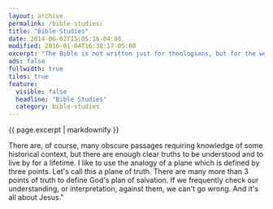 ```yaml
---
layout: archive
permalink: /bible-studies/
title: "Bible Studies"
date: 2014-06-02T15:05:16-04:00
modified: 2016-01-04T16:38:17-05:00
excerpt: "The Bible is not written just for theologians, but for the world at the most common denominator so everyone can know the will of God."
ads: false
fullwidth: true
tiles: true
feature:
  visible: false
  headline: "Bible Studies"
  category: bible-studies
---
```


{{ page.excerpt | markdownify }}

There are, of course, many obscure passages requiring knowledge of some historical context, but there are enough clear truths to be understood and to live by for a lifetime. I like to use the analogy of a plane which is defined by three points. Let's call this a plane of truth. There are many more than 3 points of truth to define God's plan of salvation. If we frequently check our understanding, or interpretation, against them, we can't go wrong. And it's all about Jesus."

